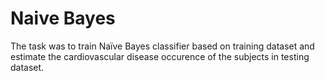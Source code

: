# Naive Bayes
The task was to train Naïve Bayes classifier based on training dataset and estimate the cardiovascular disease occurence of the subjects in testing dataset.
